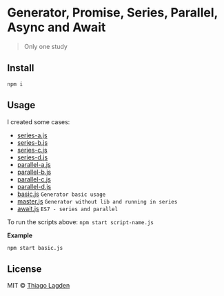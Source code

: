 # Generator, Promise, Series, Parallel, Async and Await

> Only one study

## Install

```
npm i
```

## Usage

I created some cases:

- [series-a.js](https://github.com/lagden/generator-estudo/blob/master/series-a.js)
- [series-b.js](https://github.com/lagden/generator-estudo/blob/master/series-b.js)
- [series-c.js](https://github.com/lagden/generator-estudo/blob/master/series-c.js)
- [series-d.js](https://github.com/lagden/generator-estudo/blob/master/series-d.js)
- [parallel-a.js](https://github.com/lagden/generator-estudo/blob/master/parallel-a.js)
- [parallel-b.js](https://github.com/lagden/generator-estudo/blob/master/parallel-b.js)
- [parallel-c.js](https://github.com/lagden/generator-estudo/blob/master/parallel-c.js)
- [parallel-d.js](https://github.com/lagden/generator-estudo/blob/master/parallel-d.js)
- [basic.js](https://github.com/lagden/generator-estudo/blob/master/basic.js) `Generator basic usage`
- [master.js](https://github.com/lagden/generator-estudo/blob/master/master.js) `Generator without lib and running in series`
- [await.js](https://github.com/lagden/generator-estudo/blob/master/await.js) `ES7 - series and parallel`

To run the scripts above: `npm start script-name.js`

**Example**

```
npm start basic.js
```

## License

MIT © [Thiago Lagden](http://lagden.in)
